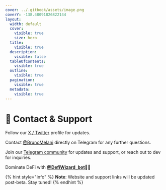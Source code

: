 ```yaml
---
cover: ../.gitbook/assets/image.png
coverY: -138.48091826822144
layout:
  width: default
  cover:
    visible: true
    size: hero
  title:
    visible: true
  description:
    visible: false
  tableOfContents:
    visible: true
  outline:
    visible: true
  pagination:
    visible: true
  metadata:
    visible: true
---
```


# 📱 Contact & Support

Follow our [X / Twitter](https://x.com/DefiWizard_bot) profile for updates.&#x20;

Contact [@BrunoMelani](https://t.me/BrunoMelani) directly on Telegram for any further questions.

Join our [Telegram community](https://t.me/+8Si2kaY_zEA4MTFl) for updates and support, or reach out to dev for inquiries.

Dominate DeFi with [**@DefiWizard\_bot**](https://t.me/DefiWizard_Bot)🧙‍♂

{% hint style="info" %}
**Note**: Website and support links will be updated post-beta. Stay tuned!
{% endhint %}

